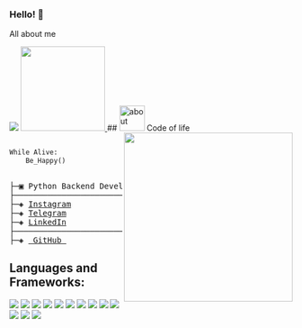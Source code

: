 

### Hello! 👋

All about me

<img src="https://user-images.githubusercontent.com/73097560/115834477-dbab4500-a447-11eb-908a-139a6edaec5c.gif">
<a href="http://www.coffeete.ir/mobin">
       <img src="http://www.coffeete.ir/images/buttons/lemonchiffon.png" style="width:150px;" />
</a>
## <img width="45" alt="about" src="https://raw.github.com/elizarov/elizarov/master/about.png"> Code of life
<img align="right" width="300" src="https://i2.wp.com/allhtaccess.info/wp-content/uploads/2018/03/programming.gif?fit=1281%2C716&ssl=1" />

```python

While Alive:
    Be_Happy()
    
```

<pre>
├─▣ Python Backend Developer
├────────────────────────────────────────────────────────────────────────
├─◈ <a href="https://www.instagram.com/mowbish/">Instagram</a>
├─◈ <a href="https://t.me/mowbish">Telegram</a>
├─◈ <a href="https://www.linkedin.com/in/mobin_agaei">LinkedIn</a>
├────────────────────────────────────────────────────────────────────────
├─◈ <a href="https://github.com/mowbish/"> GitHub </a>
</pre>

## **Languages and Frameworks:**  
<a src="https://www.python.org/"><img src="https://img.icons8.com/color/48/000000/python.png"/></a>
<a src="https://www.djangoproject.com/"><img src="https://img.icons8.com/color/48/000000/django.png"/></a>
<a src="https://www.postgresql.org/"><img src="https://img.icons8.com/color/48/000000/postgresql.png"/></a>
<a src="https://www.mongodb.com/"><img src="https://img.icons8.com/color/48/000000/mongodb.png"/></a>
<a src="https://flask.palletsprojects.com/en/2.0.x/"><img src="https://img.icons8.com/color/48/000000/flask.png"/></a>
<a src="https://git-scm.com/"><img src="https://img.icons8.com/color/48/000000/git.png"/></a>
<a src="https://www.jetbrains.com/pycharm/"><img src="https://img.icons8.com/color/48/000000/pycharm.png"/></a>
<a src="https://visualstudio.microsoft.com/"><img src="https://img.icons8.com/color/48/000000/visual-studio.png"/></a>
<a src="https://archcraft.io/"><img src="https://img.icons8.com/color/48/000000/linux.png"/></a>
<a src="https://www.w3schools.com/html/"><img src="https://img.icons8.com/color/48/000000/html-5.png"/></a>
<a src="https://www.w3schools.com/css/"><img src="https://img.icons8.com/color/48/000000/css3.png"/></a>
<a src="https://getbootstrap.com/"><img src="https://img.icons8.com/color/48/000000/bootstrap.png"/></a>
<a src="https://github.com/"><img src="https://img.icons8.com/color/48/000000/github--v1.png"/></a>

